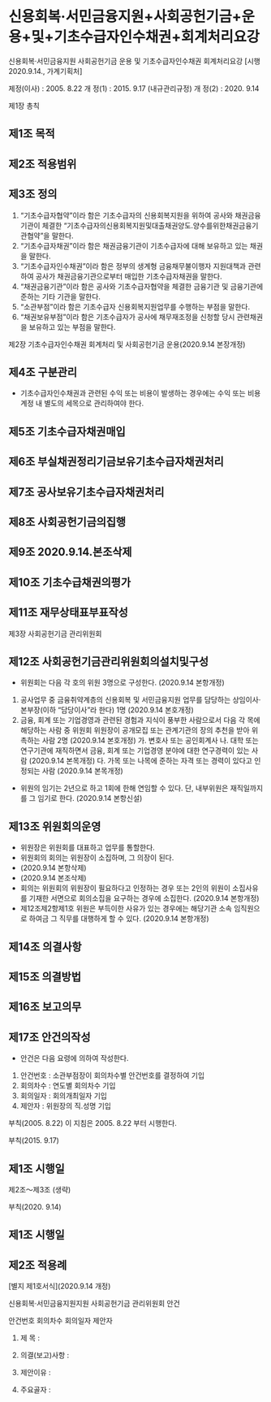 # 신용회복·서민금융지원+사회공헌기금+운용+및+기초수급자인수채권+회계처리요강

신용회복&#8231;서민금융지원 사회공헌기금 운용 및 기초수급자인수채권 회계처리요강
[시행 2020.9.14., 가계기획처]

제정(이사) : 2005. 8.22
개   정(1) : 2015. 9.17
(내규관리규정)
개   정(2) : 2020. 9.14

제1장  총칙

## 제1조 목적

## 제2조 적용범위

## 제3조 정의
1. “기초수급자협약”이라 함은 기초수급자의 신용회복지원을 위하여 공사와 채권금융기관이 체결한 “기초수급자의신용회복지원및대출채권양도&#8228;양수를위한채권금융기관협약”을 말한다.
2. “기초수급자채권”이라 함은 채권금융기관이 기초수급자에 대해 보유하고 있는 채권을 말한다.
3. “기초수급자인수채권”이라 함은 정부의 생계형 금융채무불이행자 지원대책과 관련하여 공사가 채권금융기관으로부터 매입한 기초수급자채권을 말한다.
4. “채권금융기관”이라 함은 공사와 기초수급자협약을 체결한 금융기관 및 금융기관에 준하는 기타 기관을 말한다.
5. “소관부점”이라 함은 기초수급자 신용회복지원업무를 수행하는 부점을 말한다.
6. “채권보유부점”이라 함은 기초수급자가 공사에 채무재조정을 신청할 당시 관련채권을 보유하고 있는 부점을 말한다.

제2장  기초수급자인수채권 회계처리 및 사회공헌기금 운용(2020.9.14 본장개정)

## 제4조 구분관리
- 기초수급자인수채권과 관련된 수익 또는 비용이 발생하는 경우에는 수익 또는 비용계정 내 별도의 세목으로 관리하여야 한다.

## 제5조 기초수급자채권매입

## 제6조 부실채권정리기금보유기초수급자채권처리

## 제7조 공사보유기초수급자채권처리
## 제8조 사회공헌기금의집행

## 제9조 2020.9.14.본조삭제

## 제10조 기초수급채권의평가

## 제11조 재무상태표부표작성

제3장  사회공헌기금 관리위원회

## 제12조 사회공헌기금관리위원회의설치및구성
- 위원회는 다음 각 호의 위원 3명으로 구성한다. (2020.9.14 본항개정)
1. 공사업무 중 금융취약계층의 신용회복 및 서민금융지원 업무를 담당하는 상임이사&#8231;본부장(이하 “담당이사”라 한다) 1명 (2020.9.14 본호개정)
2. 금융, 회계 또는 기업경영과 관련된 경험과 지식이 풍부한 사람으로서 다음 각 목에 해당하는 사람 중 위원회 위원장이 공개모집 또는 관계기관의 장의 추천을 받아 위촉하는 사람 2명 (2020.9.14 본호개정)
가. 변호사 또는 공인회계사
나. 대학 또는 연구기관에 재직하면서 금융, 회계 또는 기업경영 분야에 대한 연구경력이 있는 사람 (2020.9.14 본목개정)
다. 가목 또는 나목에 준하는 자격 또는 경력이 있다고 인정되는 사람 (2020.9.14 본목개정)
- 위원의 임기는 2년으로 하고 1회에 한해 연임할 수 있다. 단, 내부위원은 재직일까지를 그 임기로 한다. (2020.9.14 본항신설)

## 제13조 위원회의운영
- 위원장은 위원회를 대표하고 업무를 통할한다.
- 위원회의 회의는 위원장이 소집하며, 그 의장이 된다.
- (2020.9.14 본항삭제)
- (2020.9.14 본조삭제)
- 회의는 위원회의 위원장이 필요하다고 인정하는 경우 또는 2인의 위원이 소집사유를 기재한 서면으로 회의소집을 요구하는 경우에 소집한다. (2020.9.14 본항개정)
- 제12조제2항제1호 위원은 부득이한 사유가 있는 경우에는 해당기관 소속 임직원으로 하여금 그 직무를 대행하게 할 수 있다. (2020.9.14 본항개정)

## 제14조 의결사항

## 제15조 의결방법

## 제16조 보고의무

## 제17조 안건의작성
- 안건은 다음 요령에 의하여 작성한다.
1. 안건번호 : 소관부점장이 회의차수별 안건번호를 결정하여 기입
2. 회의차수 : 연도별 회의차수 기입
3. 회의일자 : 회의개최일자 기입
4. 제안자 : 위원장의 직&#8228;성명 기입

부칙(2005. 8.22)
이 지침은 2005. 8.22 부터 시행한다.

부칙(2015. 9.17)
## 제1조 시행일
제2조～제3조 (생략)

부칙(2020. 9.14)
## 제1조 시행일
## 제2조 적용례
[별지 제1호서식](2020.9.14 개정)

신용회복&#8231;서민금융지원지원 사회공헌기금 관리위원회 안건

안건번호
회의차수
회의일자
제안자

1. 제   목  :

2. 의결(보고)사항 :

3. 제안이유 :

4. 주요골자 :
